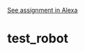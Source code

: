[See assignment in Alexa](https://alexa.bitmaker.co/wdi/may-2017/assignments/2591/latest)
# test_robot
